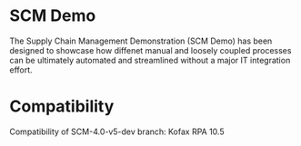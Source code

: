 # SCM Demo
The Supply Chain Management Demonstration (SCM Demo) has been designed to showcase how diffenet manual and loosely coupled processes can be ultimately automated and streamlined without a major IT integration effort.

# Compatibility

Compatibility of SCM-4.0-v5-dev branch: Kofax RPA 10.5

